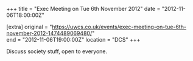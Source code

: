 +++
title = "Exec Meeting on Tue 6th November 2012"
date = "2012-11-06T18:00:00Z"

[extra]
original = "https://uwcs.co.uk/events/exec-meeting-on-tue-6th-november-2012-1474489069480/"    
end = "2012-11-06T19:00:00Z"
location = "DCS"
+++

Discuss society stuff, open to everyone.

